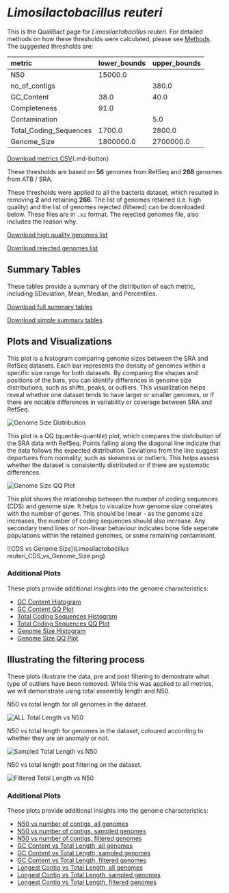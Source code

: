 # *Limosilactobacillus reuteri*

This is the QualiBact page for *Limosilactobacillus reuteri*. For detailed methods on how these thresholds were calculated, please see [Methods](../../methods.md).
The suggested thresholds are: 

| metric                 | lower_bounds   | upper_bounds   |
|:-----------------------|:---------------|:---------------|
| N50                    | 15000.0        |                |
| no_of_contigs          |                | 380.0          |
| GC_Content             | 38.0           | 40.0           |
| Completeness           | 91.0           |                |
| Contamination          |                | 5.0            |
| Total_Coding_Sequences | 1700.0         | 2800.0         |
| Genome_Size            | 1800000.0      | 2700000.0      |

[Download metrics CSV](Limosilactobacillus_reuteri_metrics.csv){.md-button}


These thresholds are based on **56** genomes from RefSeq and **268** genomes from ATB / SRA.

These thresholds were applied to all the bacteria dataset, which resulted in removing **2** and retaining **266**.
The list of genomes retained (i.e. high quality) and the list of genomes rejected (filtered) can be downloaded below. These files are in `.xz` format. The rejected genomes file, also includes the reason why.

[Download high quality genomes list](Limosilactobacillus_reuteri_high_quality_genomes.csv.xz)


[Download rejected genomes list](Limosilactobacillus_reuteri_filtered_out_genomes.csv.xz)



## Summary Tables
These tables provide a summary of the distribution of each metric, including SDeviation, Mean, Median, and Percentiles.

[Download full summary tables](summary.csv)

[Download simple summary tables](selected_summary.csv)

## Plots and Visualizations

This plot is a histogram comparing genome sizes between the SRA and RefSeq datasets. Each bar represents the density of genomes within a specific size range for both datasets. By comparing the shapes and positions of the bars, you can identify differences in genome size distributions, such as shifts, peaks, or outliers. This visualization helps reveal whether one dataset tends to have larger or smaller genomes, or if there are notable differences in variability or coverage between SRA and RefSeq.

![Genome Size Distribution](Genome_Size_refseq_histogram_kde.png)

This plot is a QQ (quantile-quantile) plot, which compares the distribution of the SRA data with RefSeq. Points falling along the diagonal line indicate that the data follows the expected distribution. Deviations from the line suggest departures from normality, such as skewness or outliers. This helps assess whether the dataset is consistently distributed or if there are systematic differences.

![Genome Size QQ Plot](Genome_Size_refseq_qqplot.png)

This plot shows the relationship between the number of coding sequences (CDS) and genome size. It helps to visualize how genome size correlates with the number of genes. This should be linear - as the genome size increases, the number of coding sequences should also increase. Any secondary trend lines or non-linear behaviour indicates bone fide seperate populations within the retained genomes, or some remaining contaminant. 

![CDS vs Genome Size](Limosilactobacillus reuteri_CDS_vs_Genome_Size.png)

### Additional Plots

These plots provide additional insights into the genome characteristics:

- [GC Content Histogram](GC_Content_refseq_histogram_kde.png)
- [GC Content QQ Plot](GC_Content_refseq_qqplot.png)
- [Total Coding Sequences Histogram](Total_Coding_Sequences_refseq_histogram_kde.png)
- [Total Coding Sequences QQ Plot](Total_Coding_Sequences_refseq_qqplot.png)
- [Genome Size Histogram](Genome_Size_refseq_histogram_kde.png)
- [Genome Size QQ Plot](Genome_Size_refseq_qqplot.png)
## Illustrating the filtering process
These plots illustrate the data, pre and post filtering to demostrate what type of outliers have been removed. While this was applied to all metrics, we will demonstrate using total assembly length and N50.

N50 vs total length for all genomes in the dataset.

![ALL Total Length vs N50](Limosilactobacillus_reuteri_all_total_length_N50.png)

N50 vs total length for genomes in the dataset, coloured according to whether they are an anomaly or not.

![Sampled Total Length vs N50](Limosilactobacillus_reuteri_sample_total_length_N50.png)

N50 vs total length post filtering on the dataset.

![Filtered Total Length vs N50](Limosilactobacillus_reuteri_filt_total_length_N50.png)

### Additional Plots

These plots provide additional insights into the genome characteristics:

- [N50 vs number of contigs, all genomes](Limosilactobacillus_reuteri_all_N50_number.png)
- [N50 vs number of contigs, sampled genomes](Limosilactobacillus_reuteri_sample_N50_number.png)
- [N50 vs number of contigs, filtered genomes](Limosilactobacillus_reuteri_filt_N50_number.png)
- [GC Content vs Total Length, all genomes](Limosilactobacillus_reuteri_all_total_length_GC_Content.png)
- [GC Content vs Total Length, sampled genomes](Limosilactobacillus_reuteri_sample_total_length_GC_Content.png)
- [GC Content vs Total Length, filtered genomes](Limosilactobacillus_reuteri_filt_total_length_GC_Content.png)
- [Longest Contig vs Total Length, all genomes](Limosilactobacillus_reuteri_all_total_length_longest.png)
- [Longest Contig vs Total Length, sampled genomes](Limosilactobacillus_reuteri_sample_total_length_longest.png)
- [Longest Contig vs Total Length, filtered genomes](Limosilactobacillus_reuteri_filt_total_length_longest.png)
